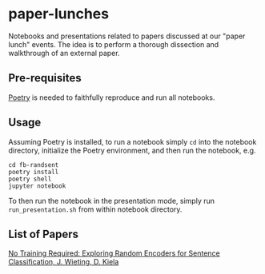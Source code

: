 # paper-lunches
Notebooks and presentations related to papers discussed at our "paper lunch" events. The idea is to perform a thorough dissection and walkthrough of an external paper.

## Pre-requisites

[Poetry](https://python-poetry.org/) is needed to faithfully reproduce and run all notebooks.

## Usage

Assuming Poetry is installed, to run a notebook simply `cd` into the notebook directory, initialize the Poetry environment, and then run the notebook, e.g.

```
cd fb-randsent
poetry install
poetry shell
jupyter notebook
```

To then run the notebook in the presentation mode, simply run `run_presentation.sh` from within notebook directory.

## List of Papers

[No Training Required: Exploring Random Encoders for Sentence Classification, J. Wieting, D. Kiela](fb-randsent/randsent.ipynb)